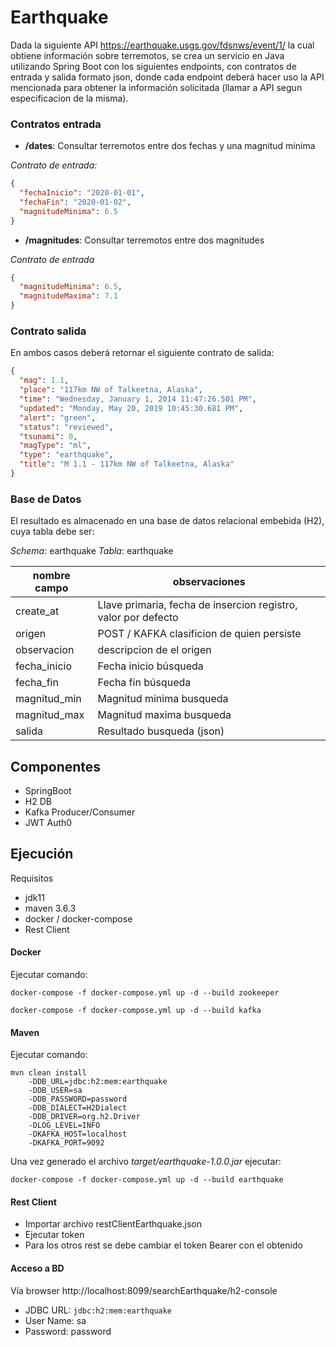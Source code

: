 # Earthquake
Dada la siguiente API https://earthquake.usgs.gov/fdsnws/event/1/ 
la cual obtiene información sobre terremotos, 
se crea un servicio en Java utilizando Spring Boot 
con los siguientes endpoints, con contratos de entrada y salida formato json, 
donde cada endpoint deberá hacer uso la API mencionada para obtener la información
solicitada (llamar a API segun especificacion de la misma).

### Contratos entrada
- **/dates**: Consultar terremotos entre dos fechas y una magnitud mínima

*Contrato de entrada:*
```json
{
  "fechaInicio": "2020-01-01",
  "fechaFin": "2020-01-02",
  "magnitudeMinima": 6.5
}
```
- **/magnitudes**: Consultar terremotos entre dos magnitudes

*Contrato de entrada*
```json
{
  "magnitudeMinima": 6.5,
  "magnitudeMaxima": 7.1
}
```
### Contrato salida
En ambos casos deberá retornar el siguiente contrato de salida:
```json
{
  "mag": 1.1,
  "place": "117km NW of Talkeetna, Alaska",
  "time": "Wednesday, January 1, 2014 11:47:26.501 PM",
  "updated": "Monday, May 20, 2019 10:45:30.681 PM",
  "alert": "green",
  "status": "reviewed",
  "tsunami": 0,
  "magType": "ml",
  "type": "earthquake",
  "title": "M 1.1 - 117km NW of Talkeetna, Alaska"
}
```
### Base de Datos
El resultado es almacenado en una base de datos relacional embebida (H2), cuya tabla debe ser:

*Schema*: earthquake
*Tabla*: earthquake

|nombre campo|observaciones
|---|---|
|create_at|Llave primaria, fecha de insercion registro, valor por defecto
|origen| POST / KAFKA clasificion de quien persiste
|observacion|descripcion de el origen
|fecha_inicio|Fecha inicio búsqueda
|fecha_fin|Fecha fin búsqueda
|magnitud_min|Magnitud minima busqueda
|magnitud_max|Magnitud maxima busqueda
|salida|Resultado busqueda (json)

## Componentes
- SpringBoot
- H2 DB
- Kafka Producer/Consumer
- JWT Auth0

## Ejecución
Requisitos 
- jdk11
- maven 3.6.3
- docker / docker-compose
- Rest Client

#### Docker
Ejecutar comando: 

`docker-compose -f docker-compose.yml up -d --build zookeeper`

`docker-compose -f docker-compose.yml up -d --build kafka`

#### Maven
Ejecutar comando: 

```shell script
mvn clean install 
    -DDB_URL=jdbc:h2:mem:earthquake 
    -DDB_USER=sa 
    -DDB_PASSWORD=password 
    -DDB_DIALECT=H2Dialect 
    -DDB_DRIVER=org.h2.Driver 
    -DLOG_LEVEL=INFO
    -DKAFKA_HOST=localhost 
    -DKAFKA_PORT=9092
```
Una vez generado el archivo *target/earthquake-1.0.0.jar* ejecutar:

`docker-compose -f docker-compose.yml up -d --build earthquake`

#### Rest Client
- Importar archivo restClientEarthquake.json
- Ejecutar token
- Para los otros rest se debe cambiar el token Bearer con el obtenido 

#### Acceso a BD
Vía browser http://localhost:8099/searchEarthquake/h2-console
- JDBC URL: `jdbc:h2:mem:earthquake`
- User Name: sa
- Password: password
